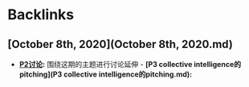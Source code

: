 
# Backlinks
## [October 8th, 2020](October 8th, 2020.md)
- **[P2讨论](P2讨论.md):** 围绕这期的主题进行讨论延伸
        - **[P3 collective intelligence的pitching](P3 collective intelligence的pitching.md):**

